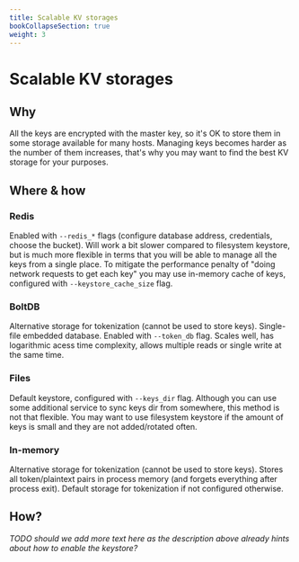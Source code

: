 ```yaml
---
title: Scalable KV storages
bookCollapseSection: true
weight: 3
---
```


# Scalable KV storages

## Why

All the keys are encrypted with the master key, so it's OK to store them in some storage available for many hosts.
Managing keys becomes harder as the number of them increases, that's why you may want to find the best KV storage for your purposes.

## Where & how

### Redis

Enabled with `--redis_*` flags (configure database address, credentials, choose the bucket).
Will work a bit slower compared to filesystem keystore, but is much more flexible
in terms that you will be able to manage all the keys from a single place.
To mitigate the performance penalty of "doing network requests to get each key" you may use in-memory cache of keys,
configured with `--keystore_cache_size` flag.

### BoltDB

Alternative storage for tokenization (cannot be used to store keys).
Single-file embedded database.
Enabled with `--token_db` flag.
Scales well, has logarithmic acess time complexity, allows multiple reads or single write at the same time.

### Files

Default keystore, configured with `--keys_dir` flag.
Although you can use some additional service to sync keys dir from somewhere, this method is not that flexible.
You may want to use filesystem keystore if the amount of keys is small and they are not added/rotated often.

### In-memory

Alternative storage for tokenization (cannot be used to store keys).
Stores all token/plaintext pairs in process memory (and forgets everything after process exit).
Default storage for tokenization if not configured otherwise.

## How?

_TODO should we add more text here as the description above already hints about how to enable the keystore?_
